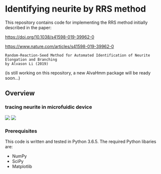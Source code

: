 # Identifying neurite by RRS method
This repository contains code for implementing the RRS method initially described in the paper: 

<https://doi.org/10.1038/s41598-019-39962-0>

<https://www.nature.com/articles/s41598-019-39962-0>
```
Random-Reaction-Seed Method for Automated Identification of Neurite Elongation and Branching
by Alvason Li (2019)
```
(is still working on this repository, a new AlvaHmm package will be ready soon...)
## Overview
### tracing neurite in microfuidic device
![](https://github.com/alvason/identifying_neurite_by_RRS/blob/master/figure/AlvaHmm_demo_edge_detection_selected_seeding_selected_seed_window0.jpg)
![](https://github.com/alvason/identifying_neurite_by_RRS/blob/master/figure/AlvaHmm_demo_edge_detection_selected_seeding_connected_way_window3.png)

### Prerequisites
This code is written and tested in Python 3.6.5.
The required Python libaries are:
* NumPy
* SciPy
* Matplotlib